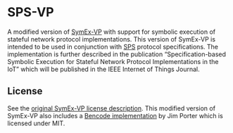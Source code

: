 # SPS-VP

A modified version of [SymEx-VP][symex-vp github] with support for symbolic execution of stateful network protocol implementations.
This version of SymEx-VP is intended to be used in conjunction with [SPS][sps github] protocol specifications.
The implementation is further described in the publication “Specification-based Symbolic Execution for Stateful Network Protocol Implementations in the IoT” which will be published in the IEEE Internet of Things Journal.

## License

See the [original SymEx-VP license description][symex-vp license].
This modified version of SymEx-VP also includes a [Bencode implementation][bencode.hpp github] by Jim Porter which is licensed under MIT.

[sps github]: https://github.com/agra-uni-bremen/sps
[symex-vp github]: https://github.com/agra-uni-bremen/symex-vp
[symex-vp license]: https://github.com/agra-uni-bremen/symex-vp#license
[bencode.hpp github]: https://github.com/jimporter/bencode.hpp
